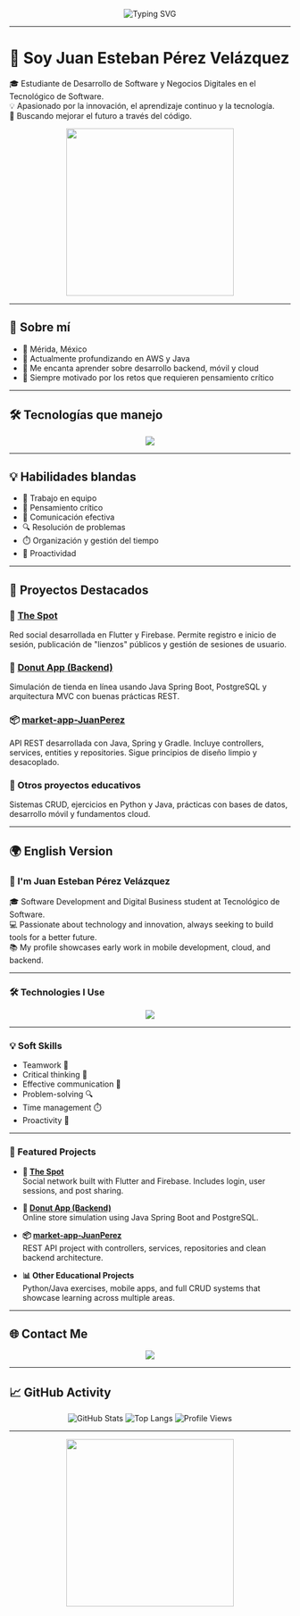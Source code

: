 <!-- Encabezado animado -->

<p align="center">
  <img src="https://readme-typing-svg.herokuapp.com?font=Fira+Code&weight=700&size=25&pause=100&color=F77D26&center=true&vCenter=true&multiline=true&width=700&height=80&lines=%F0%9F%91%8B+Hi%2C+I'm+Juan+Pérez;Software+and+Digital+Business+Student." alt="Typing SVG" />
</p>

---

# 👋 Soy Juan Esteban Pérez Velázquez

🎓 Estudiante de Desarrollo de Software y Negocios Digitales en el Tecnológico de Software.  
💡 Apasionado por la innovación, el aprendizaje continuo y la tecnología.  
🚀 Buscando mejorar el futuro a través del código.

<p align="center">
  <img src="https://media.giphy.com/media/Y4ak9Ki2GZCbJxAnJD/giphy.gif" width="300" />
</p>

---

## 🚀 Sobre mí

- 📍 Mérida, México  
- 🌱 Actualmente profundizando en AWS y Java  
- 💬 Me encanta aprender sobre desarrollo backend, móvil y cloud  
- 🧠 Siempre motivado por los retos que requieren pensamiento crítico

---

## 🛠️ Tecnologías que manejo

<p align="center">
  <img src="https://skillicons.dev/icons?i=java,python,dart,flutter,spring,postgres,git,github,maven,gradle&perline=5" />
</p>

---

## 💡 Habilidades blandas

- 🤝 Trabajo en equipo  
- 🧠 Pensamiento crítico  
- 💬 Comunicación efectiva  
- 🔍 Resolución de problemas  
- ⏱️ Organización y gestión del tiempo  
- 🚀 Proactividad

---

## 🌟 Proyectos Destacados

### 📱 [The Spot](https://github.com/JJJEEEz/the_spot_proyectofinal)
Red social desarrollada en Flutter y Firebase. Permite registro e inicio de sesión, publicación de "lienzos" públicos y gestión de sesiones de usuario.

### 🍩 [Donut App (Backend)](https://github.com/JJJEEEz/donut-app-backend)
Simulación de tienda en línea usando Java Spring Boot, PostgreSQL y arquitectura MVC con buenas prácticas REST.

### 📦 [market-app-JuanPerez](https://github.com/JJJEEEz/market-app-JuanPerez)
API REST desarrollada con Java, Spring y Gradle. Incluye controllers, services, entities y repositories. Sigue principios de diseño limpio y desacoplado.

### 🧪 Otros proyectos educativos
Sistemas CRUD, ejercicios en Python y Java, prácticas con bases de datos, desarrollo móvil y fundamentos cloud.

---

## 🌍 English Version

### 👋 I'm Juan Esteban Pérez Velázquez

🎓 Software Development and Digital Business student at Tecnológico de Software.  
💻 Passionate about technology and innovation, always seeking to build tools for a better future.  
📚 My profile showcases early work in mobile development, cloud, and backend.

---

### 🛠️ Technologies I Use

<p align="center">
  <img src="https://skillicons.dev/icons?i=java,python,dart,flutter,spring,postgres,git,github,maven,gradle&perline=5" />
</p>

---

### 💡 Soft Skills

- Teamwork 🤝  
- Critical thinking 🧠  
- Effective communication 💬  
- Problem-solving 🔍  
- Time management ⏱️  
- Proactivity 🚀

---

### 🚀 Featured Projects

- **📱 [The Spot](https://github.com/JJJEEEz/the_spot_proyectofinal)**  
  Social network built with Flutter and Firebase. Includes login, user sessions, and post sharing.

- **🍩 [Donut App (Backend)](https://github.com/JJJEEEz/donut-app-backend)**  
  Online store simulation using Java Spring Boot and PostgreSQL.

- **📦 [market-app-JuanPerez](https://github.com/JJJEEEz/market-app-JuanPerez)**  
  REST API project with controllers, services, repositories and clean backend architecture.

- **📊 Other Educational Projects**  
  Python/Java exercises, mobile apps, and full CRUD systems that showcase learning across multiple areas.

---

## 🌐 Contact Me

<p align="center">
  <a href="https://www.linkedin.com/in/juan-esteban-pvz/">
    <img src="https://img.shields.io/badge/LinkedIn-blue?style=for-the-badge&logo=linkedin&logoColor=white" />
  </a>
</p>

---

## 📈 GitHub Activity

<p align="center">
  <img src="https://github-readme-stats.vercel.app/api?username=JJJEEEz&show_icons=true&theme=radical" alt="GitHub Stats" />
  <img src="https://github-readme-stats.vercel.app/api/top-langs/?username=JJJEEEz&layout=compact&theme=radical" alt="Top Langs" />
  <img src="https://komarev.com/ghpvc/?username=JJJEEEz&style=flat-square" alt="Profile Views" />
</p>

---

<p align="center">
  <img src="https://media.giphy.com/media/qgQUggAC3Pfv687qPC/giphy.gif" width="300" />
</p>
